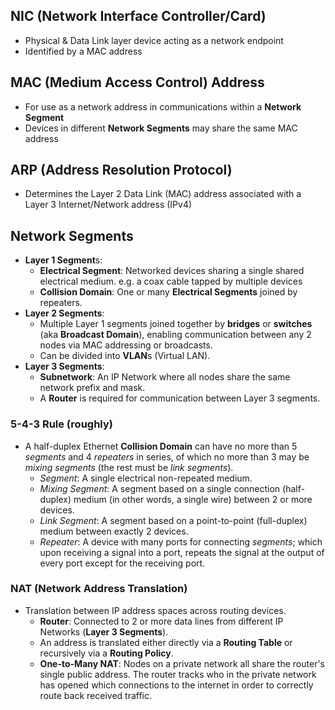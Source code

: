 ## NIC (Network Interface Controller/Card)
- Physical & Data Link layer device acting as a network endpoint
- Identified by a MAC address
## MAC (Medium Access Control) Address
- For use as a network address in communications within a **Network Segment**
- Devices in different **Network Segments** may share the same MAC address
## ARP (Address Resolution Protocol)
- Determines the Layer 2 Data Link (MAC) address associated with a Layer 3 Internet/Network address (IPv4)
## Network Segments
- **Layer 1 Segment**s: 
	- **Electrical Segment**: Networked devices sharing a single shared electrical medium. e.g. a coax cable tapped by multiple devices
	- **Collision Domain**: One or many **Electrical Segments** joined by repeaters.
- **Layer 2 Segments**:
	- Multiple Layer 1 segments joined together by **bridges** or **switches** (aka **Broadcast Domain**), enabling communication between any 2 nodes via MAC addressing or broadcasts.
	- Can be divided into **VLAN**s (Virtual LAN).
- **Layer 3 Segments**:
	- **Subnetwork**: An IP Network where all nodes share the same network prefix and mask.
	- A **Router** is required for communication between Layer 3 segments.
### 5-4-3 Rule (roughly)
- A half-duplex Ethernet **Collision Domain** can have no more than 5 *segments* and 4 *repeaters* in series, of which no more than 3 may be *mixing segments* (the rest must be *link segments*).
	- *Segment*: A single electrical non-repeated medium.
	- *Mixing Segment*: A segment based on a single connection (half-duplex) medium (in other words, a single wire) between 2 or more devices.
	- *Link Segment*: A segment based on a point-to-point (full-duplex) medium between exactly 2 devices.
	- *Repeater*: A device with many ports for connecting *segments*; which upon receiving a signal into a port, repeats the signal at the output of every port except for the receiving port. 
### NAT (Network Address Translation)
- Translation between IP address spaces across routing devices.
	- **Router**: Connected to 2 or more data lines from different IP Networks (**Layer 3 Segments**).
	- An address is translated either directly via a **Routing Table** or recursively via a **Routing Policy**.
	- **One-to-Many NAT**: Nodes on a private network all share the router's single public address. The router tracks who in the private network has opened which connections to the internet in order to correctly route back received traffic.
